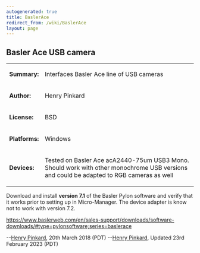 ```yaml
---
autogenerated: true
title: BaslerAce
redirect_from: /wiki/BaslerAce
layout: page
---
```


## Basler Ace USB camera

<table>
<tr>
<td markdown="1">

**Summary:**

</td>
<td markdown="1">

Interfaces Basler Ace line of USB cameras

</td>
</tr>
<tr>
<td markdown="1">

**Author:**

</td>
<td markdown="1">

Henry Pinkard

</td>
</tr>
<tr>
<td markdown="1">

**License:**

</td>
<td markdown="1">

BSD

</td>
</tr>
<tr>
<td markdown="1">

**Platforms:**

</td>
<td markdown="1">

Windows

</td>
</tr>
<tr>
<td markdown="1">

**Devices:**

</td>
<td markdown="1">

Tested on Basler Ace acA2440-75um USB3 Mono. Should work with other
monochrome USB versions and could be adapted to RGB cameras as well

</td>
</tr>
</table>

Download and install **version 7.1** of the Basler Pylon software and verify that it works
prior to setting up in Micro-Manager. The device adapter is know not to work with version 7.2.

<https://www.baslerweb.com/en/sales-support/downloads/software-downloads/#type=pylonsoftware;series=baslerace>

--[Henry Pinkard](/users/Henry_Pinkard), 20th March 2018 (PDT)
--[Henry Pinkard](/users/Henry_Pinkard), Updated 23rd February 2023 (PDT)

